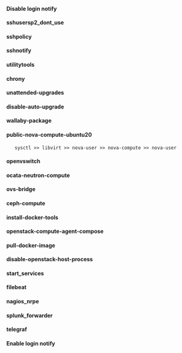 #### Disable login notify
#### sshusersp2_dont_use
#### sshpolicy
#### sshnotify
#### utilitytools
#### chrony
#### unattended-upgrades
#### disable-auto-upgrade
#### wallaby-package
#### public-nova-compute-ubuntu20
       sysctl >> libvirt >> nova-user >> nova-compute >> nova-user
#### openvswitch
#### ocata-neutron-compute
#### ovs-bridge
#### ceph-compute
#### install-docker-tools
#### openstack-compute-agent-compose
#### pull-docker-image
#### disable-openstack-host-process
#### start_services
#### filebeat
#### nagios_nrpe
#### splunk_forwarder
#### telegraf
#### Enable login notify
